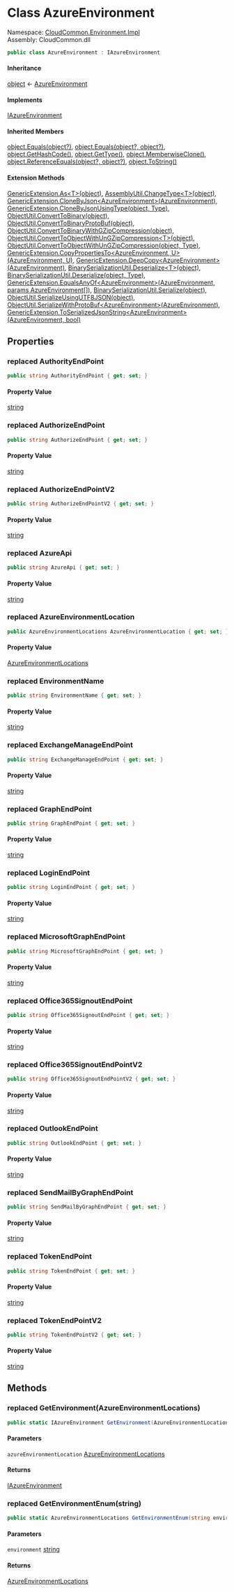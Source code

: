 #  Class AzureEnvironment

Namespace: [CloudCommon.Environment.Impl](CloudCommon.Environment.Impl.md)  
Assembly: CloudCommon.dll  

```csharp
public class AzureEnvironment : IAzureEnvironment
```

#### Inheritance

[object](https://learn.microsoft.com/dotnet/api/system.object) ← 
[AzureEnvironment](CloudCommon.Environment.Impl.AzureEnvironment.md)

#### Implements

[IAzureEnvironment](CloudCommon.Environment.IAzureEnvironment.md)

#### Inherited Members

[object.Equals\(object?\)](https://learn.microsoft.com/dotnet/api/system.object.equals\#system\-object\-equals\(system\-object\)), 
[object.Equals\(object?, object?\)](https://learn.microsoft.com/dotnet/api/system.object.equals\#system\-object\-equals\(system\-object\-system\-object\)), 
[object.GetHashCode\(\)](https://learn.microsoft.com/dotnet/api/system.object.gethashcode), 
[object.GetType\(\)](https://learn.microsoft.com/dotnet/api/system.object.gettype), 
[object.MemberwiseClone\(\)](https://learn.microsoft.com/dotnet/api/system.object.memberwiseclone), 
[object.ReferenceEquals\(object?, object?\)](https://learn.microsoft.com/dotnet/api/system.object.referenceequals), 
[object.ToString\(\)](https://learn.microsoft.com/dotnet/api/system.object.tostring)

#### Extension Methods

[GenericExtension.As<T\>\(object\)](CloudCommon.Extensions.GenericExtension.md\#CloudCommon\_Extensions\_GenericExtension\_As\_\_1\_System\_Object\_), 
[AssemblyUtil.ChangeType<T\>\(object\)](CloudCommon.Utils.AssemblyUtil.md\#CloudCommon\_Utils\_AssemblyUtil\_ChangeType\_\_1\_System\_Object\_), 
[GenericExtension.CloneByJson<AzureEnvironment\>\(AzureEnvironment\)](CloudCommon.Extensions.GenericExtension.md\#CloudCommon\_Extensions\_GenericExtension\_CloneByJson\_\_1\_\_\_0\_), 
[GenericExtension.CloneByJsonUsingType\(object, Type\)](CloudCommon.Extensions.GenericExtension.md\#CloudCommon\_Extensions\_GenericExtension\_CloneByJsonUsingType\_System\_Object\_System\_Type\_), 
[ObjectUtil.ConvertToBinary\(object\)](CloudCommon.Utils.ObjectUtil.md\#CloudCommon\_Utils\_ObjectUtil\_ConvertToBinary\_System\_Object\_), 
[ObjectUtil.ConvertToBinaryProtoBuf\(object\)](CloudCommon.Utils.ObjectUtil.md\#CloudCommon\_Utils\_ObjectUtil\_ConvertToBinaryProtoBuf\_System\_Object\_), 
[ObjectUtil.ConvertToBinaryWithGZipCompression\(object\)](CloudCommon.Utils.ObjectUtil.md\#CloudCommon\_Utils\_ObjectUtil\_ConvertToBinaryWithGZipCompression\_System\_Object\_), 
[ObjectUtil.ConvertToObjectWithUnGZipCompression<T\>\(object\)](CloudCommon.Utils.ObjectUtil.md\#CloudCommon\_Utils\_ObjectUtil\_ConvertToObjectWithUnGZipCompression\_\_1\_System\_Object\_), 
[ObjectUtil.ConvertToObjectWithUnGZipCompression\(object, Type\)](CloudCommon.Utils.ObjectUtil.md\#CloudCommon\_Utils\_ObjectUtil\_ConvertToObjectWithUnGZipCompression\_System\_Object\_System\_Type\_), 
[GenericExtension.CopyPropertiesTo<AzureEnvironment, U\>\(AzureEnvironment, U\)](CloudCommon.Extensions.GenericExtension.md\#CloudCommon\_Extensions\_GenericExtension\_CopyPropertiesTo\_\_2\_\_\_0\_\_\_1\_), 
[GenericExtension.DeepCopy<AzureEnvironment\>\(AzureEnvironment\)](CloudCommon.Extensions.GenericExtension.md\#CloudCommon\_Extensions\_GenericExtension\_DeepCopy\_\_1\_\_\_0\_), 
[BinarySerializationUtil.Deserialize<T\>\(object\)](CloudCommon.Utils.BinarySerializationUtil.md\#CloudCommon\_Utils\_BinarySerializationUtil\_Deserialize\_\_1\_System\_Object\_), 
[BinarySerializationUtil.Deserialize\(object, Type\)](CloudCommon.Utils.BinarySerializationUtil.md\#CloudCommon\_Utils\_BinarySerializationUtil\_Deserialize\_System\_Object\_System\_Type\_), 
[GenericExtension.EqualsAnyOf<AzureEnvironment\>\(AzureEnvironment, params AzureEnvironment\[\]\)](CloudCommon.Extensions.GenericExtension.md\#CloudCommon\_Extensions\_GenericExtension\_EqualsAnyOf\_\_1\_\_\_0\_\_\_0\_\_\_), 
[BinarySerializationUtil.Serialize\(object\)](CloudCommon.Utils.BinarySerializationUtil.md\#CloudCommon\_Utils\_BinarySerializationUtil\_Serialize\_System\_Object\_), 
[ObjectUtil.SerializeUsingUTF8JSON\(object\)](CloudCommon.Utils.ObjectUtil.md\#CloudCommon\_Utils\_ObjectUtil\_SerializeUsingUTF8JSON\_System\_Object\_), 
[ObjectUtil.SerializeWithProtoBuf<AzureEnvironment\>\(AzureEnvironment\)](CloudCommon.Utils.ObjectUtil.md\#CloudCommon\_Utils\_ObjectUtil\_SerializeWithProtoBuf\_\_1\_\_\_0\_), 
[GenericExtension.ToSerializedJsonString<AzureEnvironment\>\(AzureEnvironment, bool\)](CloudCommon.Extensions.GenericExtension.md\#CloudCommon\_Extensions\_GenericExtension\_ToSerializedJsonString\_\_1\_\_\_0\_System\_Boolean\_)

## Properties

### replaced AuthorityEndPoint

```csharp
public string AuthorityEndPoint { get; set; }
```

#### Property Value

 [string](https://learn.microsoft.com/dotnet/api/system.string)

### replaced AuthorizeEndPoint

```csharp
public string AuthorizeEndPoint { get; set; }
```

#### Property Value

 [string](https://learn.microsoft.com/dotnet/api/system.string)

### replaced AuthorizeEndPointV2

```csharp
public string AuthorizeEndPointV2 { get; set; }
```

#### Property Value

 [string](https://learn.microsoft.com/dotnet/api/system.string)

### replaced AzureApi

```csharp
public string AzureApi { get; set; }
```

#### Property Value

 [string](https://learn.microsoft.com/dotnet/api/system.string)

### replaced AzureEnvironmentLocation

```csharp
public AzureEnvironmentLocations AzureEnvironmentLocation { get; set; }
```

#### Property Value

 [AzureEnvironmentLocations](CloudCommon.Enums.AzureEnvironmentLocations.md)

### replaced EnvironmentName

```csharp
public string EnvironmentName { get; set; }
```

#### Property Value

 [string](https://learn.microsoft.com/dotnet/api/system.string)

### replaced ExchangeManageEndPoint

```csharp
public string ExchangeManageEndPoint { get; set; }
```

#### Property Value

 [string](https://learn.microsoft.com/dotnet/api/system.string)

### replaced GraphEndPoint

```csharp
public string GraphEndPoint { get; set; }
```

#### Property Value

 [string](https://learn.microsoft.com/dotnet/api/system.string)

### replaced LoginEndPoint

```csharp
public string LoginEndPoint { get; set; }
```

#### Property Value

 [string](https://learn.microsoft.com/dotnet/api/system.string)

### replaced MicrosoftGraphEndPoint

```csharp
public string MicrosoftGraphEndPoint { get; set; }
```

#### Property Value

 [string](https://learn.microsoft.com/dotnet/api/system.string)

### replaced Office365SignoutEndPoint

```csharp
public string Office365SignoutEndPoint { get; set; }
```

#### Property Value

 [string](https://learn.microsoft.com/dotnet/api/system.string)

### replaced Office365SignoutEndPointV2

```csharp
public string Office365SignoutEndPointV2 { get; set; }
```

#### Property Value

 [string](https://learn.microsoft.com/dotnet/api/system.string)

### replaced OutlookEndPoint

```csharp
public string OutlookEndPoint { get; set; }
```

#### Property Value

 [string](https://learn.microsoft.com/dotnet/api/system.string)

### replaced SendMailByGraphEndPoint

```csharp
public string SendMailByGraphEndPoint { get; set; }
```

#### Property Value

 [string](https://learn.microsoft.com/dotnet/api/system.string)

### replaced TokenEndPoint

```csharp
public string TokenEndPoint { get; set; }
```

#### Property Value

 [string](https://learn.microsoft.com/dotnet/api/system.string)

### replaced TokenEndPointV2

```csharp
public string TokenEndPointV2 { get; set; }
```

#### Property Value

 [string](https://learn.microsoft.com/dotnet/api/system.string)

## Methods

### replaced GetEnvironment\(AzureEnvironmentLocations\)

```csharp
public static IAzureEnvironment GetEnvironment(AzureEnvironmentLocations azureEnvironmentLocation)
```

#### Parameters

`azureEnvironmentLocation` [AzureEnvironmentLocations](CloudCommon.Enums.AzureEnvironmentLocations.md)

#### Returns

 [IAzureEnvironment](CloudCommon.Environment.IAzureEnvironment.md)

### replaced GetEnvironmentEnum\(string\)

```csharp
public static AzureEnvironmentLocations GetEnvironmentEnum(string environment)
```

#### Parameters

`environment` [string](https://learn.microsoft.com/dotnet/api/system.string)

#### Returns

 [AzureEnvironmentLocations](CloudCommon.Enums.AzureEnvironmentLocations.md)

